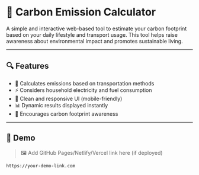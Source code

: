 # 🌱 Carbon Emission Calculator

A simple and interactive web-based tool to estimate your carbon footprint based on your daily lifestyle and transport usage. This tool helps raise awareness about environmental impact and promotes sustainable living.

---

## 🔍 Features

- 🚗 Calculates emissions based on transportation methods
- ⚡ Considers household electricity and fuel consumption
- 📱 Clean and responsive UI (mobile-friendly)
- 📊 Dynamic results displayed instantly
- 🌿 Encourages carbon footprint awareness

---

## 🚀 Demo

> 🖼️ Add GitHub Pages/Netlify/Vercel link here (if deployed)
```bash
https://your-demo-link.com
